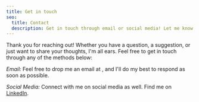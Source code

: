 ```yaml
---
title: Get in touch
seo:
  title: Contact
  description: Get in touch through email or social media! Let me know how I can help.
---
```


<style>
.svg-email-protection {
  width: 180px;
  height: 24px;
  vertical-align: middle;
  display: inline;
}
</style>

Thank you for reaching out! Whether you have a question, a suggestion, or just want to share your thoughts, I'm all ears. Feel free to get in touch through any of the methods below:

_Email:_
Feel free to drop me an email at <object class="svg-email-protection" data="svg-email-protection.svg" type="image/svg+xml" title="Email Address" aria-label="Email Address"></object>, and I'll do my best to respond as soon as possible.

_Social Media:_
Connect with me on social media as well. Find me on <a href="https://www.linkedin.com/in/ozanmuyes/" target="_blank" rel="noopener noreferrer" class="external">LinkedIn</a>.
